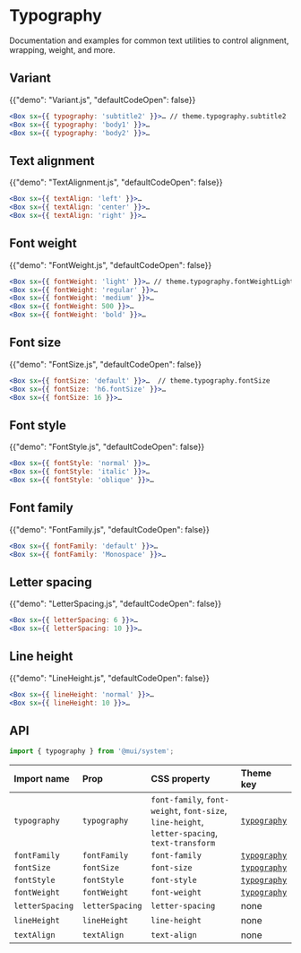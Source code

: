 # Typography

<p class="description">Documentation and examples for common text utilities to control alignment, wrapping, weight, and more.</p>

## Variant

{{"demo": "Variant.js", "defaultCodeOpen": false}}

```jsx
<Box sx={{ typography: 'subtitle2' }}>… // theme.typography.subtitle2
<Box sx={{ typography: 'body1' }}>…
<Box sx={{ typography: 'body2' }}>…
```

## Text alignment

{{"demo": "TextAlignment.js", "defaultCodeOpen": false}}

```jsx
<Box sx={{ textAlign: 'left' }}>…
<Box sx={{ textAlign: 'center' }}>…
<Box sx={{ textAlign: 'right' }}>…
```

## Font weight

{{"demo": "FontWeight.js", "defaultCodeOpen": false}}

```jsx
<Box sx={{ fontWeight: 'light' }}>… // theme.typography.fontWeightLight
<Box sx={{ fontWeight: 'regular' }}>…
<Box sx={{ fontWeight: 'medium' }}>…
<Box sx={{ fontWeight: 500 }}>…
<Box sx={{ fontWeight: 'bold' }}>…
```

## Font size

{{"demo": "FontSize.js", "defaultCodeOpen": false}}

```jsx
<Box sx={{ fontSize: 'default' }}>…  // theme.typography.fontSize
<Box sx={{ fontSize: 'h6.fontSize' }}>…
<Box sx={{ fontSize: 16 }}>…
```

## Font style

{{"demo": "FontStyle.js", "defaultCodeOpen": false}}

```jsx
<Box sx={{ fontStyle: 'normal' }}>…
<Box sx={{ fontStyle: 'italic' }}>…
<Box sx={{ fontStyle: 'oblique' }}>…
```

## Font family

{{"demo": "FontFamily.js", "defaultCodeOpen": false}}

```jsx
<Box sx={{ fontFamily: 'default' }}>…
<Box sx={{ fontFamily: 'Monospace' }}>…
```

## Letter spacing

{{"demo": "LetterSpacing.js", "defaultCodeOpen": false}}

```jsx
<Box sx={{ letterSpacing: 6 }}>…
<Box sx={{ letterSpacing: 10 }}>…
```

## Line height

{{"demo": "LineHeight.js", "defaultCodeOpen": false}}

```jsx
<Box sx={{ lineHeight: 'normal' }}>…
<Box sx={{ lineHeight: 10 }}>…
```

## API

```js
import { typography } from '@mui/system';
```

| Import name     | Prop            | CSS property                                                                                 | Theme key                                                                       |
| :-------------- | :-------------- | :------------------------------------------------------------------------------------------- | :------------------------------------------------------------------------------ |
| `typography`    | `typography`    | `font-family`, `font-weight`, `font-size`, `line-height`, `letter-spacing`, `text-transform` | [`typography`](/material/customization/default-theme/?expand-path=$.typography) |
| `fontFamily`    | `fontFamily`    | `font-family`                                                                                | [`typography`](/material/customization/default-theme/?expand-path=$.typography) |
| `fontSize`      | `fontSize`      | `font-size`                                                                                  | [`typography`](/material/customization/default-theme/?expand-path=$.typography) |
| `fontStyle`     | `fontStyle`     | `font-style`                                                                                 | [`typography`](/material/customization/default-theme/?expand-path=$.typography) |
| `fontWeight`    | `fontWeight`    | `font-weight`                                                                                | [`typography`](/material/customization/default-theme/?expand-path=$.typography) |
| `letterSpacing` | `letterSpacing` | `letter-spacing`                                                                             | none                                                                            |
| `lineHeight`    | `lineHeight`    | `line-height`                                                                                | none                                                                            |
| `textAlign`     | `textAlign`     | `text-align`                                                                                 | none                                                                            |
